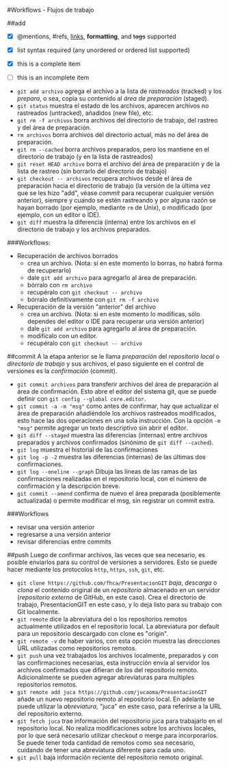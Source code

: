 #Workflows - Flujos de trabajo

##add



- [x] @mentions, #refs, [links](), **formatting**, and <del>tags</del> supported
- [x] list syntax required (any unordered or ordered list supported)
- [x] this is a complete item
- [ ] this is an incomplete item



* `git add archivo` agrega el archivo a la lista de *rastreados* (tracked) y los *prepara*, o sea, copia su contenido al *área de preparación* (staged).
* `git status` muestra el estado de los archivos, aparecen archivos no rastreados (untracked), añadidos (new file), etc.
* `git rm -f archivos` borra archivos del directorio de trabajo, del rastreo y del área de preparación.
* `rm archivos` borra archivos del directorio actual, más no del área de preparación.
* `git rm --cached` borra archivos preparados, pero los mantiene en el directorio de trabajo (y en la lista de rastreados)
* `git reset HEAD archivo` borra el archivo del área de preparación y de la lista de rastreo (sin borrarlo del directorio de trabajo)
* `git checkout -- archivos` recupera archivos desde el área de preparación hacia el directorio de trabajo (la versión de la última vez que se les hizo "add", véase *commit* para recuperar cualquier versión anterior), siempre y cuando se estén rastreando y por alguna razón se hayan borrado (por ejemplo, mediante `rm` de Unix), o modificado (por ejemplo, con un editor o IDE).
* `git diff` muestra la diferencia (interna) entre los archivos en el directorio de trabajo y los archivos preparados.

###Workflows:

* Recuperación de archivos borrados
	* crea un archivo.
	(Nota: si en este momento lo borras, no habrá forma de recuperarlo)
	* dale `git add archivo` para agregarlo al área de preparación.
	* bórralo con `rm archivo`
	* recupéralo con `git checkout -- archivo`
	* bórralo definitivamente con `git rm -f archivo`
* Recuperación de la versión "anterior" del archivo
	* crea un archivo. (Nota: si en este momento lo modificas, sólo dependes del editor o IDE para recuperar una versión anterior)
	* dale `git add archivo` para agregarlo al área de preparación.
	* modifícalo con un editor.
	* recupéralo con `git checkout -- archivo`

##commit
A la etapa anterior se le llama *preparación* del *repositorio local* o *directorio de trabajo* y sus archivos, el paso siguiente en el control de versiones es la *confirmación* (commit).

* `git commit archivos` para transferir archivos del área de preparación al área de confirmación. Esto abre el editor del sistema git, que se puede definir con `git config --global core.editor`.
* `git commit -a -m "msg"` como antes de confirmar, hay que actualizar el área de preparación añadiéndole los archivos rastreados modificados, esto hace las dos operaciones en una sola instrucción. Con la opción `-m "msg"` permite agregar un texto descriptivo sin abrir el editor.
* `git diff --staged` muestra las diferencias (internas) entre archivos preparados y archivos confirmados (sinónimo de `git diff --cached`).
* `git log` muestra el historial de las confirmaciones
* `git log -p -2` muestra las diferencias (internas) de las últimas dos confirmaciones.
* `git log --oneline --graph` Dibuja las líneas de las ramas de las confirmaciones realizadas en el repositorio local, con el número de confirmación y la descripción breve.
* `git commit --amend` confirma de nuevo el área preparada (posiblemente actualizada) o permite modificar el msg, sin registrar un commit extra.

###Workflows
* revisar una versión anterior
* regresarse a una versión anterior
* revisar diferencias entre commits

##push
Luego de confirmar archivos, las veces que sea necesario, es posible enviarlos para su control de versiones a servidores. Esto se puede hacer mediante los protocolos `http`, `https`, `ssh`, `git`, etc.

* `git clone https://github.com/fhca/PresentacionGIT` *baja*, *descarga* o *clona* el contenido original de un *repositorio* almacenado en un servidor (*repositorio externo* de GitHub, en este caso). Crea el directorio de trabajo, PresentacionGIT en este caso, y lo deja listo para su trabajo con Git localmente.
* `git remote` dice la abreviatura del o los repositorios remotos actualmente utilizados en el repositorio local. La abreviatura por default para un repositorio descargado con clone es "origin".
* `git remote -v` de haber varios, con esta opción muestra las direcciones URL utilizadas como repositorios remotos.
* `git push` una vez trabajados los archivos localmente, preparados y con las confirmaciones necesarias, esta instrucción envía al servidor los archivos confirmados que difieran de los del repositorio remoto. Adicionalmente se pueden agregar abreviaturas para multiples repositorios remotos.
* `git remote add juca https://github.com/jucaoma/PresentacionGIT` añade un nuevo repositorio remoto al repositorio local. En adelante se puede utilizar la *abreviatura*, "juca" en este caso, para referirse a la URL del repositorio externo.
* `git fetch juca` trae información del repositorio juca para trabajarlo en el repositorio local. No realiza modificaciones sobre los archivos locales, por lo que será necesario utilizar checkout o merge para incorporarlos. Se puede tener toda cantidad de remotos como sea necesario, cuidando de tener una abreviatura diferente para cada uno.
*  `git pull` baja información reciente del repositorio remoto original.
